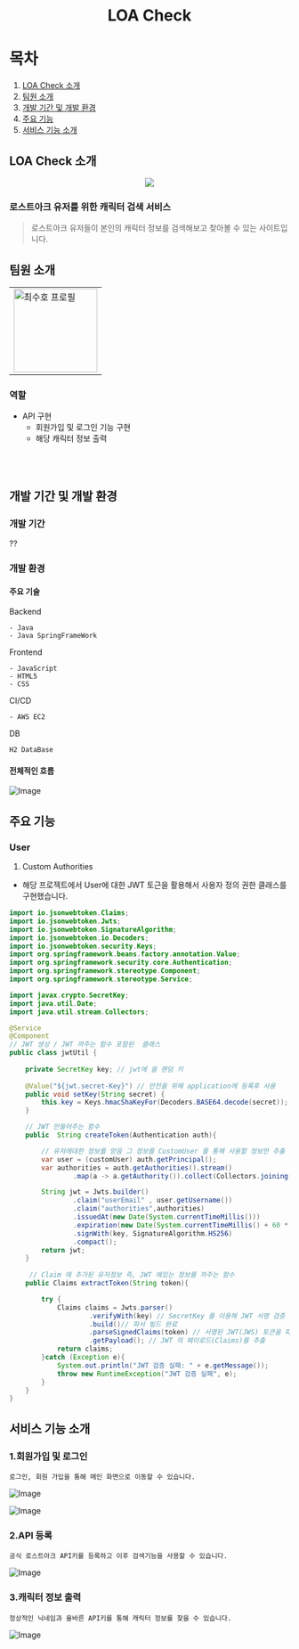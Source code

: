 <h1 align="center">LOA Check</h1>

<h1>목차</h1>

1. [LOA Check 소개](#loa-check-소개)
2. [팀원 소개](#팀원-소개)
3. [개발 기간 및 개발 환경](#개발-기간-및-개발-환경)
4. [주요 기능](#주요-기능)
5. [서비스 기능 소개](#서비스-기능-소개)

## LOA Check 소개

<p align="center">
<img src="https://github.com/user-attachments/assets/74171823-4db1-4a11-8fd2-6021ea36ea0c">
</p>

<h3>로스트아크 유저를 위한 캐릭터 검색 서비스</h3>

>로스트아크 유저들이 본인의 캐릭터 정보를 검색해보고 찾아볼 수 있는 사이트입니다.

## 팀원 소개

<table align="center">
    <tr>
        <td>
        <a href="https://github.com/Hasegos" target="_blank">
        <img src="https://avatars.githubusercontent.com/u/93961708?s=400&v=4" width=150 alt="최수호 프로필">
        </td>    
    </tr>
</table>

### 역할

- API 구현
    - 회원가입 및 로그인 기능 구현
    - 해당 캐릭터 정보 출력

<br><br>

## 개발 기간 및 개발 환경

### 개발 기간

??

### 개발 환경

#### 주요 기술

Backend

```
- Java
- Java SpringFrameWork
```

Frontend
```
- JavaScript
- HTML5
- CSS
```

CI/CD
```
- AWS EC2
```
DB
```
H2 DataBase
```

#### 전체적인 흐름

![Image](https://github.com/user-attachments/assets/76dcbe31-5b8d-48c3-81d6-948ab336f581)

## 주요 기능

<h3>User</h3>

1. Custom Authorities

+ 해당 프로젝트에서 User에 대한 JWT 토근을 활용해서 사용자 정의 권한 클래스를 구현했습니다.

```java
import io.jsonwebtoken.Claims;
import io.jsonwebtoken.Jwts;
import io.jsonwebtoken.SignatureAlgorithm;
import io.jsonwebtoken.io.Decoders;
import io.jsonwebtoken.security.Keys;
import org.springframework.beans.factory.annotation.Value;
import org.springframework.security.core.Authentication;
import org.springframework.stereotype.Component;
import org.springframework.stereotype.Service;

import javax.crypto.SecretKey;
import java.util.Date;
import java.util.stream.Collectors;

@Service
@Component
// JWT 생성 / JWT 까주는 함수 포함된  클래스
public class jwtUtil {
    
    private SecretKey key; // jwt에 쓸 랜덤 키    
    
    @Value("${jwt.secret-Key}") // 안전을 위해 application에 등록후 사용
    public void setKey(String secret) {
        this.key = Keys.hmacShaKeyFor(Decoders.BASE64.decode(secret));
    }

    // JWT 만들어주는 함수
    public  String createToken(Authentication auth){        

        // 유저에대한 정보를 얻음 그 정보를 CustomUser 를 통해 사용할 정보만 추출
        var user = (customUser) auth.getPrincipal();        
        var authorities = auth.getAuthorities().stream()
                .map(a -> a.getAuthority()).collect(Collectors.joining(","));

        String jwt = Jwts.builder()
                .claim("userEmail" , user.getUsername())
                .claim("authorities",authorities) 
                .issuedAt(new Date(System.currentTimeMillis()))
                .expiration(new Date(System.currentTimeMillis() + 60 * 1000 * 15)) 
                .signWith(key, SignatureAlgorithm.HS256)
                .compact();
        return jwt;
    }
    
     // Claim 에 추가된 유저정보 즉, JWT 에있는 정보를 까주는 함수
    public Claims extractToken(String token){

        try {            
            Claims claims = Jwts.parser()
                    .verifyWith(key) // SecretKey 를 이용해 JWT 서명 검증
                    .build()// 파서 빌드 완료
                    .parseSignedClaims(token) // 서명된 JWT(JWS) 토큰을 파싱 및 검증
                    .getPayload(); // JWT 의 페이로드(Claims)를 추출
            return claims;
        }catch (Exception e){
            System.out.println("JWT 검증 실패: " + e.getMessage());
            throw new RuntimeException("JWT 검증 실패", e);
        }
    }
}
```

## 서비스 기능 소개

### 1.회원가입 및 로그인

```
로그인, 회원 가입을 통해 메인 화면으로 이동할 수 있습니다.
```

![Image](https://github.com/user-attachments/assets/a94ccb64-54d4-4ac2-906d-5932c4dd047a)

![Image](https://github.com/user-attachments/assets/fdeaf2b0-abde-4a84-8049-d72c57dda58b)

### 2.API 등록

```
공식 로스트아크 API키를 등록하고 이후 검색기능을 사용할 수 있습니다.
```

![Image](https://github.com/user-attachments/assets/a1fe8c54-61bd-43a8-907b-cfd93363fd5c)

### 3.캐릭터 정보 출력

```
정상적인 닉네임과 올바른 API키를 통해 캐릭터 정보를 찾을 수 있습니다.
```

![Image](https://github.com/user-attachments/assets/1b6f217f-ffcb-4b6d-baff-01687fc914fb)